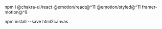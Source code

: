 npm i @chakra-ui/react @emotion/react@^11 @emotion/styled@^11 framer-motion@^6

npm install --save html2canvas